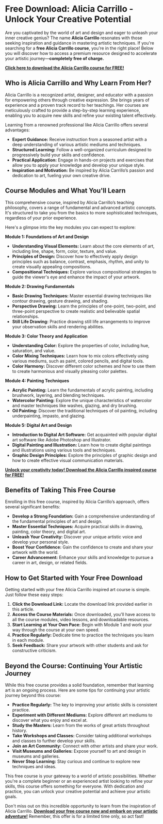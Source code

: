 # Free Download: Alicia Carrillo - Unlock Your Creative Potential

Are you captivated by the world of art and design and eager to unleash your inner creative genius? The name **Alicia Carrillo** resonates with those seeking inspiration and guidance in mastering artistic techniques. If you're searching for a **free Alicia Carrillo course**, you're in the right place! Below you will discover how to access a premium resource designed to accelerate your artistic journey—**completely free of charge.**

[**Click here to download the Alicia Carrillo course for FREE!**](https://udemywork.com/alicia-carrillo)

## Who is Alicia Carrillo and Why Learn From Her?

Alicia Carrillo is a recognized artist, designer, and educator with a passion for empowering others through creative expression. She brings years of experience and a proven track record to her teachings. Her courses are meticulously crafted to provide a step-by-step learning experience, enabling you to acquire new skills and refine your existing talent effectively.

Learning from a renowned professional like Alicia Carrillo offers several advantages:

*   **Expert Guidance:** Receive instruction from a seasoned artist with a deep understanding of various artistic mediums and techniques.
*   **Structured Learning:** Follow a well-organized curriculum designed to progressively build your skills and confidence.
*   **Practical Application:** Engage in hands-on projects and exercises that allow you to apply your knowledge and develop your unique style.
*   **Inspiration and Motivation:** Be inspired by Alicia Carrillo’s passion and dedication to art, fueling your own creative drive.

## Course Modules and What You'll Learn

This comprehensive course, inspired by Alicia Carrillo’s teaching philosophy, covers a range of fundamental and advanced artistic concepts. It's structured to take you from the basics to more sophisticated techniques, regardless of your prior experience.

Here's a glimpse into the key modules you can expect to explore:

**Module 1: Foundations of Art and Design**

*   **Understanding Visual Elements:** Learn about the core elements of art, including line, shape, form, color, texture, and value.
*   **Principles of Design:** Discover how to effectively apply design principles such as balance, contrast, emphasis, rhythm, and unity to create visually appealing compositions.
*   **Compositional Techniques:** Explore various compositional strategies to guide the viewer's eye and enhance the impact of your artwork.

**Module 2: Drawing Fundamentals**

*   **Basic Drawing Techniques:** Master essential drawing techniques like contour drawing, gesture drawing, and shading.
*   **Perspective Drawing:** Learn the principles of one-point, two-point, and three-point perspective to create realistic and believable spatial relationships.
*   **Still Life Drawing:** Practice drawing still life arrangements to improve your observation skills and rendering abilities.

**Module 3: Color Theory and Application**

*   **Understanding Color:** Explore the properties of color, including hue, saturation, and value.
*   **Color Mixing Techniques:** Learn how to mix colors effectively using various mediums, such as paint, colored pencils, and digital tools.
*   **Color Harmony:** Discover different color schemes and how to use them to create harmonious and visually pleasing color palettes.

**Module 4: Painting Techniques**

*   **Acrylic Painting:** Learn the fundamentals of acrylic painting, including brushwork, layering, and blending techniques.
*   **Watercolor Painting:** Explore the unique characteristics of watercolor and master techniques like washes, glazing, and dry brushing.
*   **Oil Painting:** Discover the traditional techniques of oil painting, including underpainting, impasto, and glazing.

**Module 5: Digital Art and Design**

*   **Introduction to Digital Art Software:** Get acquainted with popular digital art software like Adobe Photoshop and Illustrator.
*   **Digital Painting and Illustration:** Learn how to create digital paintings and illustrations using various tools and techniques.
*   **Graphic Design Principles:** Explore the principles of graphic design and how to create effective visual communication materials.

[**Unlock your creativity today! Download the Alicia Carrillo inspired course for FREE!**](https://udemywork.com/alicia-carrillo)

## Benefits of Taking This Free Course

Enrolling in this free course, inspired by Alicia Carrillo’s approach, offers several significant benefits:

*   **Develop a Strong Foundation:** Gain a comprehensive understanding of the fundamental principles of art and design.
*   **Master Essential Techniques:** Acquire practical skills in drawing, painting, color theory, and digital art.
*   **Unleash Your Creativity:** Discover your unique artistic voice and develop your personal style.
*   **Boost Your Confidence:** Gain the confidence to create and share your artwork with the world.
*   **Career Advancement:** Enhance your skills and knowledge to pursue a career in art, design, or related fields.

## How to Get Started with Your Free Download

Getting started with your free Alicia Carrillo inspired art course is simple. Just follow these easy steps:

1.  **Click the Download Link:** Locate the download link provided earlier in this article.
2.  **Access the Course Materials:** Once downloaded, you'll have access to all the course modules, video lessons, and downloadable resources.
3.  **Start Learning at Your Own Pace:** Begin with Module 1 and work your way through the course at your own speed.
4.  **Practice Regularly:** Dedicate time to practice the techniques you learn in each module.
5.  **Seek Feedback:** Share your artwork with other students and ask for constructive criticism.

## Beyond the Course: Continuing Your Artistic Journey

While this free course provides a solid foundation, remember that learning art is an ongoing process. Here are some tips for continuing your artistic journey beyond this course:

*   **Practice Regularly:** The key to improving your artistic skills is consistent practice.
*   **Experiment with Different Mediums:** Explore different art mediums to discover what you enjoy and excel at.
*   **Study the Masters:** Learn from the works of great artists throughout history.
*   **Take Workshops and Classes:** Consider taking additional workshops and classes to further develop your skills.
*   **Join an Art Community:** Connect with other artists and share your work.
*   **Visit Museums and Galleries:** Expose yourself to art and design in museums and galleries.
*   **Never Stop Learning:** Stay curious and continue to explore new techniques and ideas.

This free course is your gateway to a world of artistic possibilities. Whether you're a complete beginner or an experienced artist looking to refine your skills, this course offers something for everyone. With dedication and practice, you can unlock your creative potential and achieve your artistic goals.

Don't miss out on this incredible opportunity to learn from the inspiration of Alicia Carrillo. [**Download your free course now and embark on your artistic adventure!**](https://udemywork.com/alicia-carrillo) Remember, this offer is for a limited time only, so act fast!
